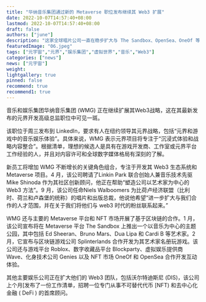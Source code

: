 ```yaml
---
title: "华纳音乐集团通过新的 Metaverse 职位发布继续其 Web3 扩展"
date: 2022-10-07T14:57:40+08:00
lastmod: 2022-10-07T14:57:40+08:00
draft: false
authors: ["june"]
description: "这家全球唱片公司一直在稳步扩大与 The Sandbox、OpenSea、OneOf 等平台的区块链合作伙伴关系。"
featuredImage: "06.jpeg"
tags: ["元宇宙","元界","娱乐集团","虚拟世界","音乐","Web3"]
categories: ["news"]
news: ["元宇宙"]
weight: 
lightgallery: true
pinned: false
recommend: true
recommend1: true
---
```


音乐和娱乐集团华纳音乐集团 (WMG) 正在继续扩展其Web3战略，这在其最新发布的元界开发高级总监职位中可见一斑。

该职位于周三发布到 LinkedIn，要求有人在纽约领导其元界战略，包括“元界和游戏中的音乐娱乐体验”。具体来说，WMG 表示元界项目将专注于“沉浸式体验和战略内容整合”。根据清单，理想的候选人是具有在游戏开发商、工作室或元界平台工作经验的人，并且对内容许可和全球数字媒体格局有深刻的了解。

新员工将增加 WMG 不断增长的关键角色组合，专注于开发其 Web3 生态系统和 Metaverse 项目。4 月，该公司聘请了Linkin Park 联合创始人兼音乐技术先驱 Mike Shinoda 作为其社区创新顾问，他正在帮助“塑造公司以艺术家为中心的 Web3 方法”。9 月，该公司任命Niels Walboomers 为比荷卢经济联盟（比利时、荷兰和卢森堡的统称）的唱片和出版总裁，他说他希望“进一步扩大与我们合作的人才范围，并在关于我们将他们与 web3 时代的粉丝联系起来。”

WMG 还与主要的 Metaverse 平台和 NFT 市场开展了基于区块链的合作。1 月，该公司宣布将在 Metaverse 平台 The Sandbox 上推出一个以音乐为中心的主题公园，其中包括 Ed Sheeran、Bruno Mars、Dua Lipa 和 Cardi B 等艺术家。2 月，它宣布与区块链游戏公司 Splinterlands 合作开发为其艺术家名册玩游戏。该公司还与游戏平台 Roblox、数字收藏品平台 Blockparty、虚拟娱乐提供商 Wave、化身技术公司 Genies 以及 NFT 市场 OneOf 和 OpenSea 合作开发互动体验。

其他主要娱乐公司正在扩大他们的 Web3 团队，包括沃尔特迪斯尼 (DIS)，该公司上个月[发布了一份工作清单，招聘一位专门从事不可替代代币 [NFT) 和去中心化金融 ( DeFi ) 的首席顾问。